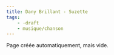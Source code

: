```yaml
---
title: Dany Brillant - Suzette
tags:
    - -draft
    - musique/chanson
---
```


Page créée automatiquement, mais vide.
